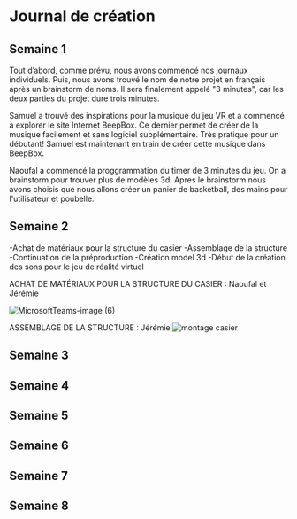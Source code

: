 # Journal de création

## Semaine 1

Tout d’abord, comme prévu, nous avons commencé nos journaux individuels. Puis, nous avons trouvé le nom de notre projet en français après un brainstorm de noms. Il sera finalement appelé "3 minutes", car les deux parties du projet dure trois minutes.

Samuel a trouvé des inspirations pour la musique du jeu VR et a commencé à explorer le site Internet BeepBox. Ce dernier permet de créer de la musique facilement et sans logiciel supplémentaire. Très pratique pour un débutant! Samuel est maintenant en train de créer cette musique dans BeepBox.

Naoufal a commencé la proggrammation du timer de 3 minutes du jeu. On a brainstorm pour trouver plus de modèles 3d. Apres le brainstorm nous avons choisis que nous allons créer un panier de basketball, des mains pour l'utilisateur et poubelle. 

## Semaine 2
-Achat de matériaux pour la structure du casier
-Assemblage de la structure
-Continuation de la préproduction
-Création model 3d
-Début de la création des sons pour le jeu de réalité virtuel

ACHAT DE MATÉRIAUX POUR LA STRUCTURE DU CASIER : Naoufal et Jérémie

![MicrosoftTeams-image (6)](https://user-images.githubusercontent.com/70386087/152455872-f831b477-57c0-41ea-8920-85e6eb50d017.png)

ASSEMBLAGE DE LA STRUCTURE : Jérémie
![montage casier](https://user-images.githubusercontent.com/70386087/152456711-936a8b10-4dd8-4f97-b278-e3f5c9960f52.png)


## Semaine 3
## Semaine 4
## Semaine 5
## Semaine 6
## Semaine 7
## Semaine 8














